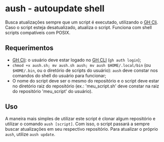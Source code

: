 # aush - autoupdate shell
Busca atualizações sempre que um script é executado, utilizando o [GH Cli](https://cli.github.com/). Caso o script esteja desatualizado, atualiza o script. Funciona com shell scripts compatíveis com POSIX.
## Requerimentos
- [GH Cli](https://cli.github.com/): o usuário deve estar logado no [GH CLI](https://cli.github.com/) (`gh auth login`); 
- `chmod +x aush.sh; mv aush.sh aush; mv aush $HOME/.local/bin` (ou `$HOME/.bin`, ou o diretório de scripts do usuário): `aush` deve constar nos comandos do shell do usuário para funcionar;
- O nome do script deve ser o mesmo do repositório e o script deve estar no diretório raiz do repositório (ex.: 'meu_script.sh' deve constar na raiz do repositório 'meu_script' do usuário).
## Uso
A maneira mais simples de utilizar este script é clonar algum repositório e utilizar o comando `aush [script]`. Com isso, o script passará a sempre buscar atualizações em seu respectivo repositório. Para atualizar o próprio `aush`, utilize `aush update`.
